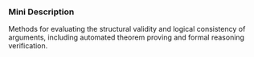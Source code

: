 ### Mini Description

Methods for evaluating the structural validity and logical consistency of arguments, including automated theorem proving and formal reasoning verification.
